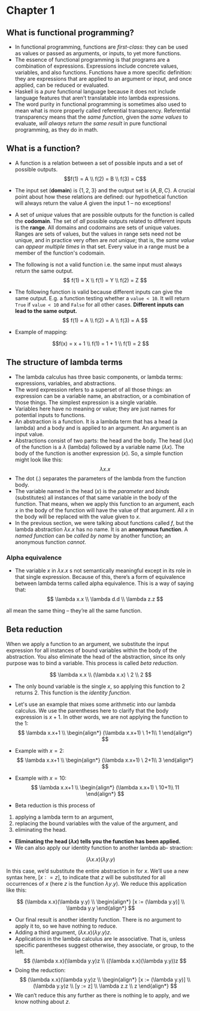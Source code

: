 # Chapter 1
## What is functional programming?
* In functional programming, functions are *first-class*: they can be used as values or passed as arguments, or inputs, to yet more functions.
* The essence of functional programming is that programs are a combination of expressions. Expressions include concrete values, variables, and also functions. Functions have a more specific definition: they are expressions that are applied to an argument or input, and once applied, can be reduced or evaluated.
* Haskell is a *pure* functional language because it does not include language features that aren’t translatable into lambda expressions.
* The word purity in functional programming is sometimes also used to mean what is more properly called referential transparency. Referential transparency means that the *same function*, given the *same values* to evaluate, *will always return the same result* in pure functional programming, as they do in math.

## What is a function?
* A function is a relation between a set of possible inputs and a set of possible outputs.
$$f(1) = A \\
f(2) = B \\
 f(3) = C$$
 
* The input set (**domain**) is $\{1, 2, 3\}$ and the output set is $\{A, B, C\}$. A crucial point about how these relations are defined: our hypothetical function will always return the value $A$ given the input $1$ – no exceptions!
* A set of *unique* values that are possible outputs for the function is called the **codomain**. The set of *all* possible outputs related to different inputs is the **range**.  All domains and codomains are sets of unique values. Ranges are sets of values, but the values in range sets need not be unique, and in practice very often are *not unique*; that is, the *same value* can *appear multiple times* in that set. Every value in a range must be a member of the function's codomain.
* The following is not a valid function i.e. the same input must always return the same output.
$$
f(1) = X \\
f(1) = Y \\
 f(2) = Z
 $$
 
 * The following function is valid because different inputs can give the same output. E.g. a function testing whether a  `value < 10`. It will return `True` if  `value < 10` and `False` for all other cases. **Different inputs can lead to the same output.** 
 $$
 f(1) = A \\
f(2) = A \\
 f(3) = A
 $$
 
 * Example of mapping:

$$f(x) = x + 1 \\
f(1) = 1 + 1 \\
f(1) = 2
$$

## The structure of lambda terms
* The lambda calculus has three basic components, or lambda terms: expressions, variables, and abstractions. 
* The word expression refers to a superset of all those things: an expression can be a variable name, an abstraction, or a combination of those things. The simplest expression is a single variable. 
* Variables here have no meaning or value; they are just names for potential inputs to functions.
* An abstraction is a function. It is a lambda term that has a head (a lambda) and a body and is applied to an argument. An argument is an input value.
* Abstractions consist of two parts: the head and the body. The head ($\lambda x$) of the function is a $\lambda$ (lambda) followed by a variable name ($\lambda x$). The body of the function is another expression ($x$). So, a simple function might look like this:
$$
\lambda x.x
$$
* The dot ($.$) separates the parameters of the lambda from the function body.
* The variable named in the head ($x$) is the *parameter* and *binds* (substitutes) all instances of that same variable in the body of the function. That means, when we apply this function to an argument, each $x$ in the body of the function will have the value of that argument. All $x$ in the body will be replaced with the value given to $x$.
* In the previous section, we were talking about functions called $f$, but the lambda abstraction $\lambda x.x$ has no name. It is an **anonymous function**. A *named function* can be *called by name* by another function; an anonymous function *cannot*.

### Alpha equivalence
* The variable $x$ in $\lambda x.x$ s not semantically meaningful except in its role in that single expression. Because of this, there’s a form of equivalence between lambda terms called alpha equivalence. This is a way of saying that:
$$
\lambda x.x \\
\lambda d.d \\
\lambda z.z
$$

all mean the same thing – they’re all the same function.

## Beta reduction
When we apply a function to an argument, we substitute the input expression for all instances of bound variables within the body of the abstraction. You also eliminate the head of the abstraction, since its only purpose was to bind a variable. This process is called *beta reduction*.

$$
\lambda x.x \\
(\lambda x.x) \ 2 \\
2
$$

* The only bound variable is the single $x$, so applying this function to $2$ returns $2$. This function is the *identity function*.
* Let's use an example that mixes some arithmetic into our lambda calculus. We use the parentheses here to clarify that the body expression is $x+1$. In other words, we are not applying the function to the $1$:
$$
\lambda x.x+1 \\
\begin{align*}
(\lambda x.x+1) \  1+1\\
1
\end{align*}
$$

* Example with $x=2$:
$$
\lambda x.x+1 \\
\begin{align*}
(\lambda x.x+1) \  2+1\\
3
\end{align*}
$$

* Example with $x=10$:
$$
\lambda x.x+1 \\
\begin{align*}
(\lambda x.x+1) \  10+1\\
11
\end{align*}
$$

* Beta reduction is this process of 
1. applying a lambda term to an argument, 
2. replacing the bound variables with the value of the argument, and 
3. eliminating the head. 
* **Eliminating the head ($\lambda x$) tells you the function has been applied.**
*  We can also apply our identity function to another lambda ab- straction:

$$
(\lambda x.x)(\lambda y.y)
$$

In this case, we’d substitute the entire abstraction in for $x$. We’ll use a new syntax here, $[x ∶= z]$, to indicate that $z$ will be substituted for all occurrences of $x$ (here $z$ is the function $\lambda y.y$). We reduce this application like this:

$$
(\lambda x.x)(\lambda y.y) \\
\begin{align*}
[x ∶= (\lambda y.y)] \\
\lambda y.y
\end{align*}
$$

* Our final result is another identity function. There is no argument to apply it to, so we have nothing to reduce.
*  Adding a third argument, $(\lambda x.x)(\lambda y.y)z$.
* Applications in the lambda calculus are le  associative. That is, unless specific parentheses suggest otherwise, they associate, or group, to the left.
$$
(\lambda x.x)(\lambda y.y)z \\
((\lambda x.x)(\lambda y.y))z
$$
* Doing the reduction:
$$
(\lambda x.x)(\lambda y.y)z \\
\begin{align*}
[x := (\lambda y.y)] \\
(\lambda y.y)z \\
[y := z] \\
\lambda z.z \\
z
\end{align*}
$$
* We can’t reduce this any further as there is nothing le  to apply, and we know nothing about $z$.
